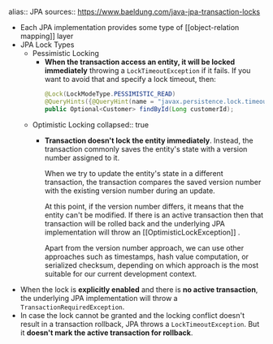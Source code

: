 alias:: JPA
sources:: https://www.baeldung.com/java-jpa-transaction-locks

- Each JPA implementation provides some type of [[object-relation mapping]] layer
- JPA Lock Types
	- Pessimistic Locking
		- **When the transaction access an entity, it will be locked immediately** throwing a `LockTimeoutException` if it fails. If you want to avoid that and specify a lock timeout, then:
		  ```java
		  @Lock(LockModeType.PESSIMISTIC_READ)
		  @QueryHints({@QueryHint(name = "javax.persistence.lock.timeout", value = "3000")})
		  public Optional<Customer> findById(Long customerId);
		  ```
	- Optimistic Locking
	  collapsed:: true
		- **Transaction doesn't lock the entity immediately**. Instead, the transaction commonly saves the entity's state with a version number assigned to it.
		  
		  When we try to update the entity's state in a different transaction, the transaction compares the saved version number with the existing version number during an update.
		  
		  At this point, if the version number differs, it means that the entity can't be modified. If there is an active transaction then that transaction will be rolled back and the underlying JPA implementation will throw an [[OptimisticLockException]] .
		  
		  Apart from the version number approach, we can use other approaches such as timestamps, hash value computation, or serialized checksum, depending on which approach is the most suitable for our current development context.
- When the lock is **explicitly enabled** and there is **no active transaction**, the underlying JPA implementation will throw a `TransactionRequiredException`.
- In case the lock cannot be granted and the locking conflict doesn't result in a transaction rollback, JPA throws a `LockTimeoutException`. But it **doesn't mark the active transaction for rollback**.